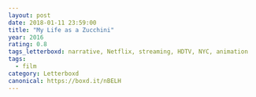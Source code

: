 ```yaml
---
layout: post 
date: 2018-01-11 23:59:00
title: "My Life as a Zucchini"
year: 2016
rating: 0.8
tags_letterboxd: narrative, Netflix, streaming, HDTV, NYC, animation
tags:
  - film
category: Letterboxd
canonical: https://boxd.it/nBELH
---
```


